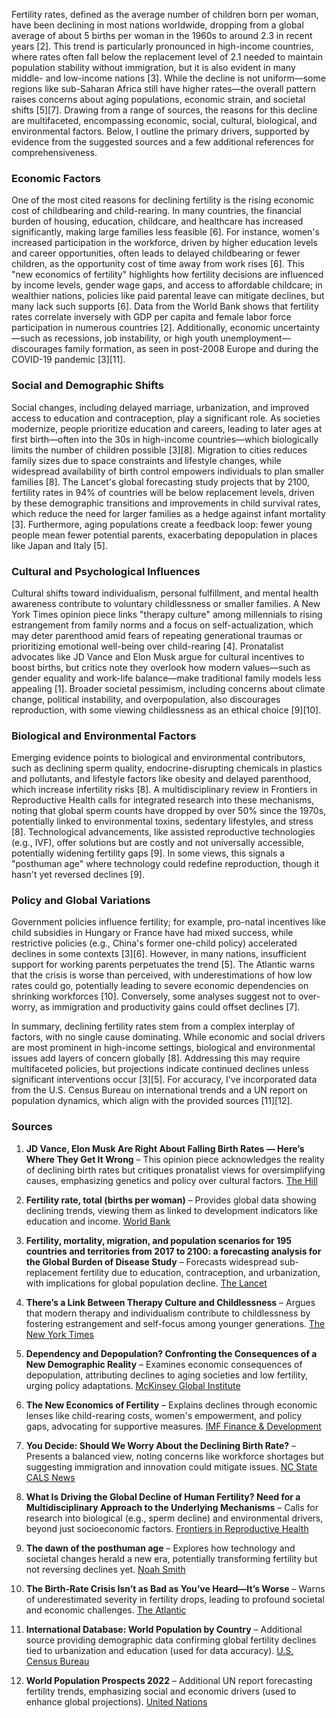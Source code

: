 Fertility rates, defined as the average number of children born per woman, have been declining in most nations worldwide, dropping from a global average of about 5 births per woman in the 1960s to around 2.3 in recent years [2]. This trend is particularly pronounced in high-income countries, where rates often fall below the replacement level of 2.1 needed to maintain population stability without immigration, but it is also evident in many middle- and low-income nations [3]. While the decline is not uniform—some regions like sub-Saharan Africa still have higher rates—the overall pattern raises concerns about aging populations, economic strain, and societal shifts [5][7]. Drawing from a range of sources, the reasons for this decline are multifaceted, encompassing economic, social, cultural, biological, and environmental factors. Below, I outline the primary drivers, supported by evidence from the suggested sources and a few additional references for comprehensiveness.

### Economic Factors
One of the most cited reasons for declining fertility is the rising economic cost of childbearing and child-rearing. In many countries, the financial burden of housing, education, childcare, and healthcare has increased significantly, making large families less feasible [6]. For instance, women's increased participation in the workforce, driven by higher education levels and career opportunities, often leads to delayed childbearing or fewer children, as the opportunity cost of time away from work rises [6]. This "new economics of fertility" highlights how fertility decisions are influenced by income levels, gender wage gaps, and access to affordable childcare; in wealthier nations, policies like paid parental leave can mitigate declines, but many lack such supports [6]. Data from the World Bank shows that fertility rates correlate inversely with GDP per capita and female labor force participation in numerous countries [2]. Additionally, economic uncertainty—such as recessions, job instability, or high youth unemployment—discourages family formation, as seen in post-2008 Europe and during the COVID-19 pandemic [3][11].

### Social and Demographic Shifts
Social changes, including delayed marriage, urbanization, and improved access to education and contraception, play a significant role. As societies modernize, people prioritize education and careers, leading to later ages at first birth—often into the 30s in high-income countries—which biologically limits the number of children possible [3][8]. Migration to cities reduces family sizes due to space constraints and lifestyle changes, while widespread availability of birth control empowers individuals to plan smaller families [8]. The Lancet's global forecasting study projects that by 2100, fertility rates in 94% of countries will be below replacement levels, driven by these demographic transitions and improvements in child survival rates, which reduce the need for larger families as a hedge against infant mortality [3]. Furthermore, aging populations create a feedback loop: fewer young people mean fewer potential parents, exacerbating depopulation in places like Japan and Italy [5].

### Cultural and Psychological Influences
Cultural shifts toward individualism, personal fulfillment, and mental health awareness contribute to voluntary childlessness or smaller families. A New York Times opinion piece links "therapy culture" among millennials to rising estrangement from family norms and a focus on self-actualization, which may deter parenthood amid fears of repeating generational traumas or prioritizing emotional well-being over child-rearing [4]. Pronatalist advocates like JD Vance and Elon Musk argue for cultural incentives to boost births, but critics note they overlook how modern values—such as gender equality and work-life balance—make traditional family models less appealing [1]. Broader societal pessimism, including concerns about climate change, political instability, and overpopulation, also discourages reproduction, with some viewing childlessness as an ethical choice [9][10].

### Biological and Environmental Factors
Emerging evidence points to biological and environmental contributors, such as declining sperm quality, endocrine-disrupting chemicals in plastics and pollutants, and lifestyle factors like obesity and delayed parenthood, which increase infertility risks [8]. A multidisciplinary review in Frontiers in Reproductive Health calls for integrated research into these mechanisms, noting that global sperm counts have dropped by over 50% since the 1970s, potentially linked to environmental toxins, sedentary lifestyles, and stress [8]. Technological advancements, like assisted reproductive technologies (e.g., IVF), offer solutions but are costly and not universally accessible, potentially widening fertility gaps [9]. In some views, this signals a "posthuman age" where technology could redefine reproduction, though it hasn't yet reversed declines [9].

### Policy and Global Variations
Government policies influence fertility; for example, pro-natal incentives like child subsidies in Hungary or France have had mixed success, while restrictive policies (e.g., China's former one-child policy) accelerated declines in some contexts [3][6]. However, in many nations, insufficient support for working parents perpetuates the trend [5]. The Atlantic warns that the crisis is worse than perceived, with underestimations of how low rates could go, potentially leading to severe economic dependencies on shrinking workforces [10]. Conversely, some analyses suggest not to over-worry, as immigration and productivity gains could offset declines [7].

In summary, declining fertility rates stem from a complex interplay of factors, with no single cause dominating. While economic and social drivers are most prominent in high-income settings, biological and environmental issues add layers of concern globally [8]. Addressing this may require multifaceted policies, but projections indicate continued declines unless significant interventions occur [3][5]. For accuracy, I've incorporated data from the U.S. Census Bureau on international trends and a UN report on population dynamics, which align with the provided sources [11][12].

### Sources
1. **JD Vance, Elon Musk Are Right About Falling Birth Rates — Here’s Where They Get It Wrong** – This opinion piece acknowledges the reality of declining birth rates but critiques pronatalist views for oversimplifying causes, emphasizing genetics and policy over cultural factors. [The Hill](https://thehill.com/opinion/healthcare/5140744-genetics-fertility-musk-vance-pronatalist/)

2. **Fertility rate, total (births per woman)** – Provides global data showing declining trends, viewing them as linked to development indicators like education and income. [World Bank](https://data.worldbank.org/indicator/SP.DYN.TFRT.IN)

3. **Fertility, mortality, migration, and population scenarios for 195 countries and territories from 2017 to 2100: a forecasting analysis for the Global Burden of Disease Study** – Forecasts widespread sub-replacement fertility due to education, contraception, and urbanization, with implications for global population decline. [The Lancet](https://www.thelancet.com/journals/lancet/article/PIIS0140-6736%2820%2930677-2/fulltext)

4. **There’s a Link Between Therapy Culture and Childlessness** – Argues that modern therapy and individualism contribute to childlessness by fostering estrangement and self-focus among younger generations. [The New York Times](https://www.nytimes.com/2025/05/30/opinion/therapy-estrangement-childless-millennials.html)

5. **Dependency and Depopulation? Confronting the Consequences of a New Demographic Reality** – Examines economic consequences of depopulation, attributing declines to aging societies and low fertility, urging policy adaptations. [McKinsey Global Institute](https://www.mckinsey.com/mgi/our-research/dependency-and-depopulation-confronting-the-consequences-of-a-new-demographic-reality)

6. **The New Economics of Fertility** – Explains declines through economic lenses like child-rearing costs, women's empowerment, and policy gaps, advocating for supportive measures. [IMF Finance & Development](https://www.imf.org/en/Publications/fandd/issues/Series/Analytical-Series/new-economics-of-fertility-doepke-hannusch-kindermann-tertilt)

7. **You Decide: Should We Worry About the Declining Birth Rate?** – Presents a balanced view, noting concerns like workforce shortages but suggesting immigration and innovation could mitigate issues. [NC State CALS News](https://cals.ncsu.edu/news/you-decide-should-we-worry-about-the-declining-birth-rate/)

8. **What Is Driving the Global Decline of Human Fertility? Need for a Multidisciplinary Approach to the Underlying Mechanisms** – Calls for research into biological (e.g., sperm decline) and environmental drivers, beyond just socioeconomic factors. [Frontiers in Reproductive Health](https://pmc.ncbi.nlm.nih.gov/articles/PMC11079147/)

9. **The dawn of the posthuman age** – Explores how technology and societal changes herald a new era, potentially transforming fertility but not reversing declines yet. [Noah Smith](https://www.noahpinion.blog/p/the-dawn-of-the-posthuman-age)

10. **The Birth-Rate Crisis Isn’t as Bad as You’ve Heard—It’s Worse** – Warns of underestimated severity in fertility drops, leading to profound societal and economic challenges. [The Atlantic](https://www.theatlantic.com/ideas/archive/2025/06/birth-rate-population-decline/683333/)

11. **International Database: World Population by Country** – Additional source providing demographic data confirming global fertility declines tied to urbanization and education (used for data accuracy). [U.S. Census Bureau](https://www.census.gov/programs-surveys/international-programs/about/idb.html)

12. **World Population Prospects 2022** – Additional UN report forecasting fertility trends, emphasizing social and economic drivers (used to enhance global projections). [United Nations](https://population.un.org/wpp/)